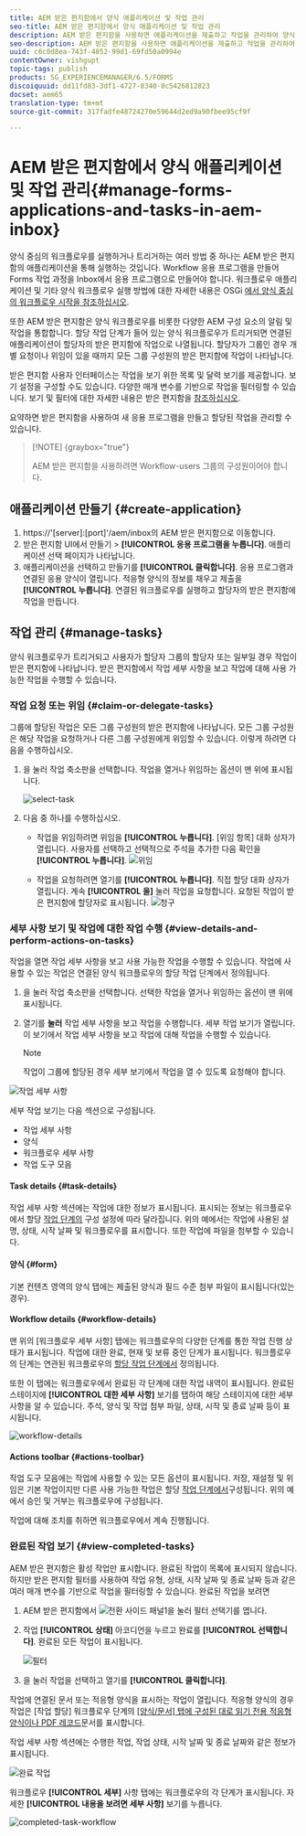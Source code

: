 ```yaml
---
title: AEM 받은 편지함에서 양식 애플리케이션 및 작업 관리
seo-title: AEM 받은 편지함에서 양식 애플리케이션 및 작업 관리
description: AEM 받은 편지함을 사용하면 애플리케이션을 제출하고 작업을 관리하여 양식 중심의 워크플로우를 시작할 수 있습니다.
seo-description: AEM 받은 편지함을 사용하면 애플리케이션을 제출하고 작업을 관리하여 양식 중심의 워크플로우를 시작할 수 있습니다.
uuid: c6c0d8ea-743f-4852-99d1-69fd50a0994e
contentOwner: vishgupt
topic-tags: publish
products: SG_EXPERIENCEMANAGER/6.5/FORMS
discoiquuid: dd11fd83-3df1-4727-8340-8c5426812823
docset: aem65
translation-type: tm+mt
source-git-commit: 317fadfe48724270e59644d2ed9a90fbee95cf9f

---
```



# AEM 받은 편지함에서 양식 애플리케이션 및 작업 관리{#manage-forms-applications-and-tasks-in-aem-inbox}

양식 중심의 워크플로우를 실행하거나 트리거하는 여러 방법 중 하나는 AEM 받은 편지함의 애플리케이션을 통해 실행하는 것입니다. Workflow 응용 프로그램을 만들어 Forms 작업 과정을 Inbox에서 응용 프로그램으로 만들어야 합니다. 워크플로우 애플리케이션 및 기타 양식 워크플로우 실행 방법에 대한 자세한 내용은 OSGi [에서 양식 중심의 워크플로우 시작을 참조하십시오](../../forms/using/aem-forms-workflow.md#launch).

또한 AEM 받은 편지함은 양식 워크플로우를 비롯한 다양한 AEM 구성 요소의 알림 및 작업을 통합합니다. 할당 작업 단계가 들어 있는 양식 워크플로우가 트리거되면 연결된 애플리케이션이 할당자의 받은 편지함에 작업으로 나열됩니다. 할당자가 그룹인 경우 개별 요청이나 위임이 있을 때까지 모든 그룹 구성원의 받은 편지함에 작업이 나타납니다.

받은 편지함 사용자 인터페이스는 작업을 보기 위한 목록 및 달력 보기를 제공합니다. 보기 설정을 구성할 수도 있습니다. 다양한 매개 변수를 기반으로 작업을 필터링할 수 있습니다. 보기 및 필터에 대한 자세한 내용은 받은 편지함을 [참조하십시오](/help/sites-authoring/inbox.md).

요약하면 받은 편지함을 사용하여 새 응용 프로그램을 만들고 할당된 작업을 관리할 수 있습니다.

>[!NOTE] {graybox=&quot;true&quot;}
>
>AEM 받은 편지함을 사용하려면 Workflow-users 그룹의 구성원이어야 합니다.

## 애플리케이션 만들기 {#create-application}

1. https://&#39;[server]:[port]&#39;/aem/inbox의 AEM 받은 편지함으로 이동합니다.
1. 받은 편지함 UI에서 만들기 > **[!UICONTROL 응용 프로그램을 누릅니다]**. 애플리케이션 선택 페이지가 나타납니다.
1. 애플리케이션을 선택하고 만들기를 **[!UICONTROL 클릭합니다]**. 응용 프로그램과 연결된 응용 양식이 열립니다. 적응형 양식의 정보를 채우고 제출을 **[!UICONTROL 누릅니다]**. 연결된 워크플로우를 실행하고 할당자의 받은 편지함에 작업을 만듭니다.

## 작업 관리 {#manage-tasks}

양식 워크플로우가 트리거되고 사용자가 할당자 그룹의 할당자 또는 일부일 경우 작업이 받은 편지함에 나타납니다. 받은 편지함에서 작업 세부 사항을 보고 작업에 대해 사용 가능한 작업을 수행할 수 있습니다.

### 작업 요청 또는 위임 {#claim-or-delegate-tasks}

그룹에 할당된 작업은 모든 그룹 구성원의 받은 편지함에 나타납니다. 모든 그룹 구성원은 해당 작업을 요청하거나 다른 그룹 구성원에게 위임할 수 있습니다. 이렇게 하려면 다음을 수행하십시오.

1. 을 눌러 작업 축소판을 선택합니다. 작업을 열거나 위임하는 옵션이 맨 위에 표시됩니다.

   ![select-task](assets/select-task.png)

1. 다음 중 하나를 수행하십시오.

   * 작업을 위임하려면 위임을 **[!UICONTROL 누릅니다]**. [위임 항목] 대화 상자가 열립니다. 사용자를 선택하고 선택적으로 주석을 추가한 다음 확인을 **[!UICONTROL 누릅니다]**.
   ![위임](assets/delegate.png)

   * 작업을 요청하려면 열기를 **[!UICONTROL 누릅니다]**. 직접 할당 대화 상자가 열립니다. 계속 **[!UICONTROL 을]** 눌러 작업을 요청합니다. 요청된 작업이 받은 편지함에 할당자로 표시됩니다.
   ![청구](assets/claim.png)

### 세부 사항 보기 및 작업에 대한 작업 수행 {#view-details-and-perform-actions-on-tasks}

작업을 열면 작업 세부 사항을 보고 사용 가능한 작업을 수행할 수 있습니다. 작업에 사용할 수 있는 작업은 연결된 양식 워크플로우의 할당 작업 단계에서 정의됩니다.

1. 을 눌러 작업 축소판을 선택합니다. 선택한 작업을 열거나 위임하는 옵션이 맨 위에 표시됩니다.
1. 열기를 **눌러** 작업 세부 사항을 보고 작업을 수행합니다. 세부 작업 보기가 열립니다. 이 보기에서 작업 세부 사항을 보고 작업에 대해 작업을 수행할 수 있습니다.

   >[!NOTE]
   >
   >작업이 그룹에 할당된 경우 세부 보기에서 작업을 열 수 있도록 요청해야 합니다.

![작업 세부 사항](assets/task-details.png)

세부 작업 보기는 다음 섹션으로 구성됩니다.

* 작업 세부 사항
* 양식
* 워크플로우 세부 사항
* 작업 도구 모음

#### Task details {#task-details}

작업 세부 사항 섹션에는 작업에 대한 정보가 표시됩니다. 표시되는 정보는 워크플로우에서 할당 [작업 단계의](/help/sites-developing/workflows-step-ref.md) 구성 설정에 따라 달라집니다. 위의 예에서는 작업에 사용된 설명, 상태, 시작 날짜 및 워크플로우를 표시합니다. 또한 작업에 파일을 첨부할 수 있습니다.

#### 양식 {#form}

기본 컨텐츠 영역의 양식 탭에는 제출된 양식과 필드 수준 첨부 파일이 표시됩니다(있는 경우).

#### Workflow details {#workflow-details}

맨 위의 [워크플로우 세부 사항] 탭에는 워크플로우의 다양한 단계를 통한 작업 진행 상태가 표시됩니다. 작업에 대한 완료, 현재 및 보류 중인 단계가 표시됩니다. 워크플로우의 단계는 연관된 워크플로우의 [할당 작업 단계에서](/help/sites-developing/workflows-step-ref.md) 정의됩니다.

또한 이 탭에는 워크플로우에서 완료된 각 단계에 대한 작업 내역이 표시됩니다. 완료된 스테이지에 **[!UICONTROL 대한 세부 사항]** 보기를 탭하여 해당 스테이지에 대한 세부 사항을 알 수 있습니다. 주석, 양식 및 작업 첨부 파일, 상태, 시작 및 종료 날짜 등이 표시됩니다.

![workflow-details](assets/workflow-details.png)

#### Actions toolbar {#actions-toolbar}

작업 도구 모음에는 작업에 사용할 수 있는 모든 옵션이 표시됩니다. 저장, 재설정 및 위임은 기본 작업이지만 다른 사용 가능한 작업은 할당 [작업 단계에서](/help/sites-developing/workflows-step-ref.md)구성됩니다. 위의 예에서 승인 및 거부는 워크플로우에 구성됩니다.

작업에 대해 조치를 취하면 워크플로우에서 계속 진행됩니다.

### 완료된 작업 보기 {#view-completed-tasks}

AEM 받은 편지함은 활성 작업만 표시합니다. 완료된 작업이 목록에 표시되지 않습니다. 하지만 받은 편지함 필터를 사용하여 작업 유형, 상태, 시작 날짜 및 종료 날짜 등과 같은 여러 매개 변수를 기반으로 작업을 필터링할 수 있습니다. 완료된 작업을 보려면

1. AEM 받은 편지함에서 ![전환 사이드 패널1을](assets/toggle-side-panel1.png) 눌러 필터 선택기를 엽니다.
1. 작업 **[!UICONTROL 상태]** 아코디언을 누르고 완료를 **[!UICONTROL 선택합니다]**. 완료된 모든 작업이 표시됩니다.

   ![필터](assets/filter.png)

1. 을 눌러 작업을 선택하고 열기를 **[!UICONTROL 클릭합니다]**.

작업에 연결된 문서 또는 적응형 양식을 표시하는 작업이 열립니다. 적응형 양식의 경우 작업은 [작업 할당] 워크플로우 단계의 [[양식/문서] 탭에 구성된 대로 읽기 전용 적응형 양식이나 PDF 레코드](/help/sites-developing/workflows-step-ref.md)문서를 표시합니다.

작업 세부 사항 섹션에는 수행한 작업, 작업 상태, 시작 날짜 및 종료 날짜와 같은 정보가 표시됩니다.

![완료 작업](assets/completed-task.png)

워크플로우 **[!UICONTROL 세부]** 사항 탭에는 워크플로우의 각 단계가 표시됩니다. 자세한 **[!UICONTROL 내용을 보려면 세부 사항]** 보기를 누릅니다.

![completed-task-workflow](assets/completed-task-workflow.png)

